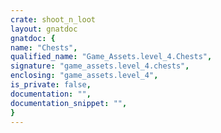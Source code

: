 ```yaml
---
crate: shoot_n_loot
layout: gnatdoc
gnatdoc: {
name: "Chests",
qualified_name: "Game_Assets.level_4.Chests",
signature: "game_assets.level_4.chests",
enclosing: "game_assets.level_4",
is_private: false,
documentation: "",
documentation_snippet: "",
}
---
```


